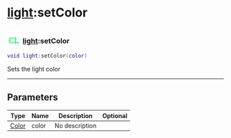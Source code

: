 # [light](../light/README.md):setColor

### <img src="../../.gitbook/assets/client.png" width="32" height="32" /> [light](../light/README.md):setColor

```lua
void light:setColor(color)
```

Sets the light color<br>

-----------------
## Parameters

| Type   | Name | Description | Optional |
| ------ | ---- | ----------- | -------: |
| [Color](../color/README.md) | color | No description |  |
